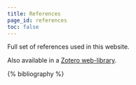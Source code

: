 ```yaml
---
title: References
page_id: references
toc: false
---
```


Full set of references used in this website.

Also available in a [Zotero web-library](https://www.zotero.org/groups/4744118/humangenomicsfieldguide/library).

{% bibliography %}

